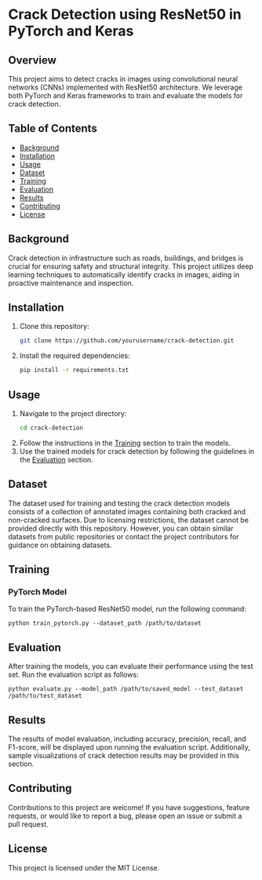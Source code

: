 # Crack Detection using ResNet50 in PyTorch and Keras

## Overview
This project aims to detect cracks in images using convolutional neural networks (CNNs) implemented with ResNet50 architecture. We leverage both PyTorch and Keras frameworks to train and evaluate the models for crack detection.

## Table of Contents
- [Background](#background)
- [Installation](#installation)
- [Usage](#usage)
- [Dataset](#dataset)
- [Training](#training)
- [Evaluation](#evaluation)
- [Results](#results)
- [Contributing](#contributing)
- [License](#license)

## Background
Crack detection in infrastructure such as roads, buildings, and bridges is crucial for ensuring safety and structural integrity. This project utilizes deep learning techniques to automatically identify cracks in images, aiding in proactive maintenance and inspection.

## Installation
1. Clone this repository:
    ```bash
    git clone https://github.com/yourusername/crack-detection.git
    ```
2. Install the required dependencies:
    ```bash
    pip install -r requirements.txt
    ```

## Usage
1. Navigate to the project directory:
    ```bash
    cd crack-detection
    ```
2. Follow the instructions in the [Training](#training) section to train the models.
3. Use the trained models for crack detection by following the guidelines in the [Evaluation](#evaluation) section.

## Dataset
The dataset used for training and testing the crack detection models consists of a collection of annotated images containing both cracked and non-cracked surfaces. Due to licensing restrictions, the dataset cannot be provided directly with this repository. However, you can obtain similar datasets from public repositories or contact the project contributors for guidance on obtaining datasets.

## Training
### PyTorch Model
To train the PyTorch-based ResNet50 model, run the following command:

```plaintext
python train_pytorch.py --dataset_path /path/to/dataset
```
## Evaluation
After training the models, you can evaluate their performance using the test set. Run the evaluation script as follows:

```plaintext
python evaluate.py --model_path /path/to/saved_model --test_dataset /path/to/test_dataset
```
## Results
The results of model evaluation, including accuracy, precision, recall, and F1-score, will be displayed upon running the evaluation script. Additionally, sample visualizations of crack detection results may be provided in this section.

## Contributing
Contributions to this project are welcome! If you have suggestions, feature requests, or would like to report a bug, please open an issue or submit a pull request.

## License
This project is licensed under the MIT License.

